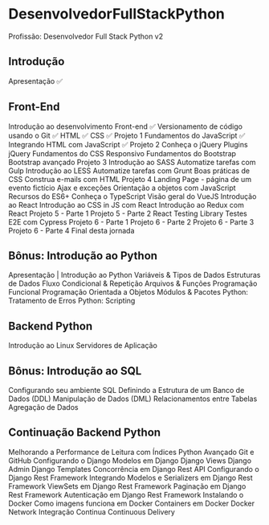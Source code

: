 # DesenvolvedorFullStackPython
 Profissão: Desenvolvedor Full Stack Python v2

## Introdução
 Apresentação ✅

## Front-End
 Introdução ao desenvolvimento Front-end ✅
 Versionamento de código usando o Git ✅
 HTML ✅
 CSS ✅
 Projeto 1
 Fundamentos do JavaScript ✅
 Integrando HTML com JavaScript ✅
 Projeto 2
 Conheça o jQuery
 Plugins jQuery
 Fundamentos do CSS Responsivo
 Fundamentos do Bootstrap
 Bootstrap avançado
 Projeto 3
 Introdução ao SASS
 Automatize tarefas com Gulp
 Introdução ao LESS
 Automatize tarefas com Grunt
 Boas práticas de CSS
 Construa e-mails com HTML
 Projeto 4
 Landing Page - página de um evento fictício
 Ajax e exceções
 Orientação a objetos com JavaScript
 Recursos do ES6+
 Conheça o TypeScript
 Visão geral do VueJS
 Introdução ao React
 Introdução ao CSS in JS com React
 Introdução ao Redux com React
 Projeto 5 - Parte 1
 Projeto 5 - Parte 2
 React Testing Library
 Testes E2E com Cypress
 Projeto 6 - Parte 1
 Projeto 6 - Parte 2
 Projeto 6 - Parte 3
 Projeto 6 - Parte 4
 Final desta jornada

## Bônus: Introdução ao Python
 Apresentação | Introdução ao Python
 Variáveis & Tipos de Dados
 Estruturas de Dados
 Fluxo Condicional & Repetição
 Arquivos & Funções
 Programação Funcional
 Programação Orientada a Objetos
 Módulos & Pacotes
 Python: Tratamento de Erros
 Python: Scripting

## Backend Python
 Introdução ao Linux
 Servidores de Aplicação

## Bônus: Introdução ao SQL
 Configurando seu ambiente SQL
 Definindo a Estrutura de um Banco de Dados (DDL)
 Manipulação de Dados (DML)
 Relacionamentos entre Tabelas
 Agregação de Dados

## Continuação Backend Python
 Melhorando a Performance de Leitura com Índices
 Python Avançado
 Git e GitHub
 Configurando o Django
 Modelos em Django
 Django Views
 Django Admin
 Django Templates
 Concorrência em Django
 Rest API
 Configurando o Django Rest Framework
 Integrando Modelos e Serializers em Django Rest Framework
 ViewSets em Django Rest Framework
 Paginação em Django Rest Framework
 Autenticação em Django Rest Framework
 Instalando o Docker
 Como imagens funciona em Docker
 Containers em Docker
 Docker Network
 Integração Continua
 Continuous Delivery